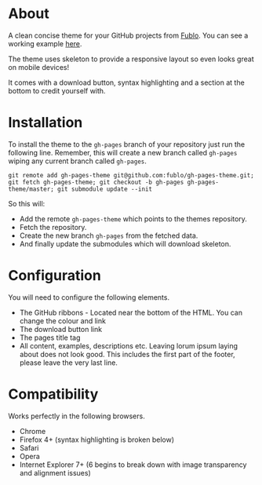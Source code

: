 # About

A clean concise theme for your GitHub projects from [Fublo](http://fublo.net). You can see a working example [here](http://fublo.github.com/gh-pages-theme).

The theme uses skeleton to provide a responsive layout so even looks great on mobile devices!

It comes with a download button, syntax highlighting and a section at the bottom to credit yourself with.

# Installation

To install the theme to the `gh-pages` branch of your repository just run the following line. Remember, this will create a new branch called `gh-pages` wiping any current branch called `gh-pages`.

    git remote add gh-pages-theme git@github.com:fublo/gh-pages-theme.git; git fetch gh-pages-theme; git checkout -b gh-pages gh-pages-theme/master; git submodule update --init

So this will:

 * Add the remote `gh-pages-theme` which points to the themes repository.
 * Fetch the repository.
 * Create the new branch `gh-pages` from the fetched data.
 * And finally update the submodules which will download skeleton.

# Configuration

You will need to configure the following elements.

 * The GitHub ribbons - Located near the bottom of the HTML. You can change the colour and link
 * The download button link
 * The pages title tag
 * All content, examples, descriptions etc. Leaving lorum ipsum laying about does not look good. This includes the first part of the footer, please leave the very last line.

# Compatibility

Works perfectly in the following browsers.

 * Chrome
 * Firefox 4+ (syntax highlighting is broken below)
 * Safari
 * Opera
 * Internet Explorer 7+ (6 begins to break down with image transparency and alignment issues)
